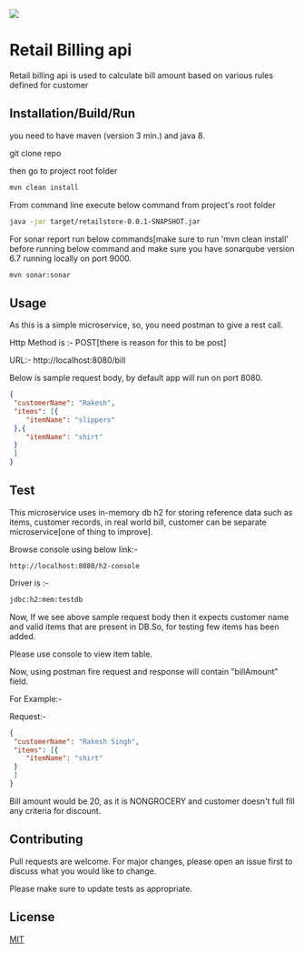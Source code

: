 ![](https://img.shields.io/appveyor/ci/gruntjs/grunt.svg)

# Retail Billing api

Retail billing api is used to calculate bill amount based on various rules defined for customer

## Installation/Build/Run

you need to have maven (version 3 min.) and java 8.

git clone repo

then go to project root folder

```bash
mvn clean install
```
From command line execute below command from project's root folder

```bash
java -jar target/retailstore-0.0.1-SNAPSHOT.jar
```

For sonar report run below commands[make sure to run 'mvn clean install' before running below command and make sure you have sonarqube version 6.7 running locally on port 9000.

```bash
mvn sonar:sonar
```

## Usage

As this is a simple microservice, so, you need postman to give a rest call.

Http Method is :- POST[there is reason for this to be post]

URL:- http://localhost:8080/bill

Below is sample request body, by default app will run on port 8080.


```json
{
 "customerName": "Rakesh",
 "items": [{
 	"itemName": "slippers"
 },{
 	"itemName": "shirt"
 }
 ]
}
```
## Test


This microservice uses in-memory db h2 for storing reference data such as items, customer records, in real world bill, customer can be separate microservice[one of thing to improve].

Browse console using below link:-

```link
http://localhost:8080/h2-console
```
Driver is :-

```bash
jdbc:h2:mem:testdb
```
Now, If we see above sample request body then it expects customer name and valid items that are present in DB.So, for testing few items has been added. 

Please use console to view item table.

Now, using postman fire request and response will contain "billAmount" field.

For Example:-

Request:-
```json
{
 "customerName": "Rakesh Singh",
 "items": [{
 	"itemName": "shirt"
 }
 ]
}
```
Bill amount would be 20, as it is NONGROCERY and customer doesn't full fill any criteria for discount.

## Contributing
Pull requests are welcome. For major changes, please open an issue first to discuss what you would like to change.

Please make sure to update tests as appropriate.

## License
[MIT](https://choosealicense.com/licenses/mit/)
